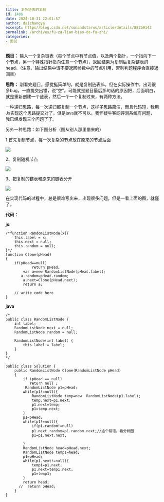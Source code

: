 ```yaml
---
title: 复杂链表的复制
id: 1486
date: 2024-10-31 22:01:57
author: daichangya
excerpt: https//blog.csdn.net/sunandstarws/article/details/88259143
permalink: /archives/fu-za-lian-biao-de-fu-zhi/
categories:
- 面试
---
```


**题目：** 输入一个复杂链表（每个节点中有节点值，以及两个指针，一个指向下一个节点，另一个特殊指针指向任意一个节点），返回结果为复制后复杂链表的head。（注意，输出结果中请不要返回参数中的节点引用，否则判题程序会直接返回空）

**思路：** 刚看完题目，感觉挺简单的，就是复制链表嘛，但在实际操作中，出现很多bug，一直提交出错，说“空”。可能就是题目最后那句话的原因把，后面明白，就是重新创建一个链表，然后一个一个复制过来，有两种方法。

一种递归思路，每一次递归都复制一个节点，这样子思路简洁，而且代码短，我用Js实现这个思路提交对了，但是java就不可以，我怀疑牛客网评测系统有问题，我已经发现三个问题了了。

另外一种思路：如下图分析（图从别人那里借来的）

1.首先复制节点，每一次复杂的节点放在原来的节点后面

![](https://uploadfiles.nowcoder.com/images/20160726/737942_1469488971641_84B136C6E4052690517046794A4F80B0)

2、复制随机节点

![](https://uploadfiles.nowcoder.com/images/20160726/737942_1469488996797_F052D5F977FA4E843FE926BA3200084A)

3、把复制的链表和原来的链表分开

![](https://uploadfiles.nowcoder.com/images/20160726/737942_1469489231960_95E2453212A43966E21F1ABC09A80999)

在实现代码的过程中，总是很难写出来，出现很多问题，但是一看上面的图，就懂了。

**代码：**

**js:**

```
/*function RandomListNode(x){
    this.label = x;
    this.next = null;
    this.random = null;
}*/
function Clone(pHead)
{
    if(pHead==null)
            return pHead;
        var a=new RandomListNode(pHead.label);
       a.random=pHead.random;
        a.next=Clone(pHead.next);
        return a;
    
    // write code here
}
```

**java**

```
/*
public class RandomListNode {
    int label;
    RandomListNode next = null;
    RandomListNode random = null;
 
    RandomListNode(int label) {
        this.label = label;
    }
}
*/
 
public class Solution {
    public RandomListNode Clone(RandomListNode pHead)
    {
        if (pHead == null)
           return null ;
         RandomListNode p1=pHead;
        while(p1!=null){
            RandomListNode temp=new  RandomListNode(p1.label);
            temp.next=p1.next;
            p1.next=temp;
            p1=temp.next;
        }
        p1=pHead;
        while(p1!=null){
            if(p1.random!=null)
            p1.next.random=p1.random.next;//这个易错，看分析图
            p1=p1.next.next;
            
        }
        RandomListNode head=pHead.next;
        RandomListNode temp1=head;
        p1=pHead;
        while(p1.next!=null){
            temp1=p1.next;
            p1.next=temp1.next;
            p1=temp1;
        }
        return head;
      //  return pHead;
    }
}
```